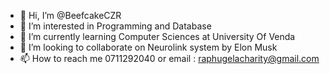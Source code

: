 - 👋 Hi, I’m @BeefcakeCZR
- 👀 I’m interested in Programming and Database 
- 🌱 I’m currently learning Computer Sciences at University Of Venda
- 💞️ I’m looking to collaborate on Neurolink system by Elon Musk
- 📫 How to reach me 0711292040 or email : raphugelacharity@gmail.com

<!---
BeefcakeCZR/BeefcakeCZR is a ✨ special ✨ repository because its `README.md` (this file) appears on your GitHub profile.
You can click the Preview link to take a look at your changes.
--->
